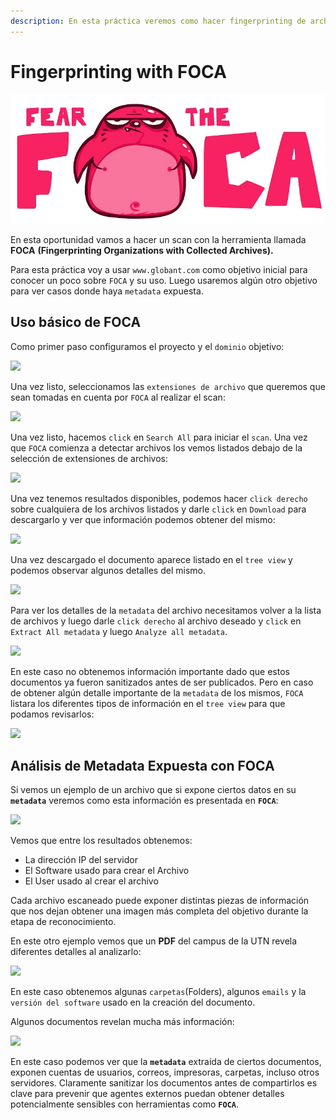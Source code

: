 ```yaml
---
description: En esta práctica veremos como hacer fingerprinting de archivos usando FOCA.
---
```


# Fingerprinting with FOCA

![](../.gitbook/assets/image%20%28107%29.png)

En esta oportunidad vamos a hacer un scan con la herramienta llamada **FOCA** **\(Fingerprinting Organizations with Collected Archives\).**

Para esta práctica voy a usar `www.globant.com` como objetivo inicial para conocer un poco sobre `FOCA` y su uso. Luego usaremos algún otro objetivo para ver casos donde haya `metadata` expuesta.

## Uso básico de FOCA

Como primer paso configuramos el proyecto y el `dominio` objetivo:

![](https://i.imgur.com/7WDBhIv.png)

Una vez listo, seleccionamos las `extensiones de archivo` que queremos que sean tomadas en cuenta por `FOCA` al realizar el scan:

![](https://i.imgur.com/ApPFnjP.png)

Una vez listo, hacemos `click` en `Search All` para iniciar el `scan`. Una vez que `FOCA` comienza a detectar archivos los vemos listados debajo de la selección de extensiones de archivos:

![](https://i.imgur.com/c5KFCUh.png)

Una vez tenemos resultados disponibles, podemos hacer `click derecho` sobre cualquiera de los archivos listados y darle `click` en `Download` para descargarlo y ver que información podemos obtener del mismo:

![](https://i.imgur.com/vrwKjsg.png)

Una vez descargado el documento aparece listado en el `tree view` y podemos observar algunos detalles del mismo.

![](https://i.imgur.com/IMPrHDU.png)

Para ver los detalles de la `metadata` del archivo necesitamos volver a la lista de archivos y luego darle `click derecho` al archivo deseado y `click` en `Extract All metadata` y luego `Analyze all metadata`.

![](https://i.imgur.com/0aBI0tA.png)

En este caso no obtenemos información importante dado que estos documentos ya fueron sanitizados antes de ser publicados. Pero en caso de obtener algún detalle importante de la `metadata` de los mismos, `FOCA` listara los diferentes tipos de información en el `tree view` para que podamos revisarlos:

![](https://i.imgur.com/HbxOuPA.png)

## Análisis de Metadata Expuesta con FOCA

Si vemos un ejemplo de un archivo que si expone ciertos datos en su **`metadata`** veremos como esta información es presentada en **`FOCA`**:

![](https://i.imgur.com/07H0uXR.png)

Vemos que entre los resultados obtenemos:

* La dirección IP del servidor
* El Software usado para crear el Archivo
* El User usado al crear el archivo

Cada archivo escaneado puede exponer distintas piezas de información que nos dejan obtener una imagen más completa del objetivo durante la etapa de reconocimiento.

En este otro ejemplo vemos que un **PDF** del campus de la UTN revela diferentes detalles al analizarlo:

![](https://i.imgur.com/gQILptw.png)

En este caso obtenemos algunas `carpetas`\(Folders\), algunos `emails` y la `versión del software` usado en la creación del documento.

Algunos documentos revelan mucha más información:

![](https://i.imgur.com/EIj4Wi3.png)

En este caso podemos ver que la **`metadata`** extraída de ciertos documentos, exponen cuentas de usuarios, correos, impresoras, carpetas, incluso otros servidores. Claramente sanitizar los documentos antes de compartirlos es clave para prevenir que agentes externos puedan obtener detalles potencialmente sensibles con herramientas como **`FOCA`**.

